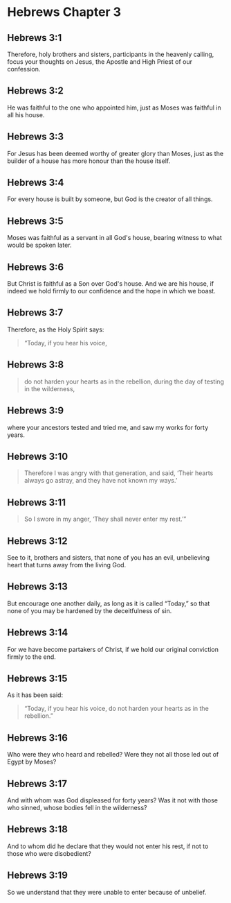 # Hebrews Chapter 3

## Hebrews 3:1

Therefore, holy brothers and sisters, participants in the heavenly calling, focus your thoughts on Jesus, the Apostle and High Priest of our confession.

## Hebrews 3:2

He was faithful to the one who appointed him, just as Moses was faithful in all his house.

## Hebrews 3:3

For Jesus has been deemed worthy of greater glory than Moses, just as the builder of a house has more honour than the house itself.

## Hebrews 3:4

For every house is built by someone, but God is the creator of all things.

## Hebrews 3:5

Moses was faithful as a servant in all God's house, bearing witness to what would be spoken later.

## Hebrews 3:6

But Christ is faithful as a Son over God's house. And we are his house, if indeed we hold firmly to our confidence and the hope in which we boast.

## Hebrews 3:7

Therefore, as the Holy Spirit says:

> “Today, if you hear his voice,

## Hebrews 3:8

> do not harden your hearts as in the rebellion,
> during the day of testing in the wilderness,

## Hebrews 3:9

where your ancestors tested and tried me, and saw my works for forty years.

## Hebrews 3:10

> Therefore I was angry with that generation,
> and said, ‘Their hearts always go astray,
> and they have not known my ways.’

## Hebrews 3:11

> So I swore in my anger,
> ‘They shall never enter my rest.’”

## Hebrews 3:12

See to it, brothers and sisters, that none of you has an evil, unbelieving heart that turns away from the living God.

## Hebrews 3:13

But encourage one another daily, as long as it is called “Today,” so that none of you may be hardened by the deceitfulness of sin.

## Hebrews 3:14

For we have become partakers of Christ, if we hold our original conviction firmly to the end.

## Hebrews 3:15

As it has been said:

> “Today, if you hear his voice,
> do not harden your hearts as in the rebellion.”

## Hebrews 3:16

Who were they who heard and rebelled? Were they not all those led out of Egypt by Moses?

## Hebrews 3:17

And with whom was God displeased for forty years? Was it not with those who sinned, whose bodies fell in the wilderness?

## Hebrews 3:18

And to whom did he declare that they would not enter his rest, if not to those who were disobedient?

## Hebrews 3:19

So we understand that they were unable to enter because of unbelief.
